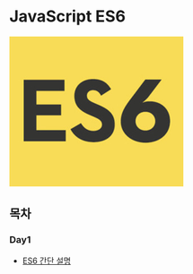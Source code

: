 # JavaScript ES6
![](https://github.com/cwadven/JavaScript_ES6/blob/master/day1/asset/es6.jpg)<br>

## 목차

### Day1
- [ES6 간단 설명](https://github.com/cwadven/JavaScript_ES6/blob/master/day1/ES6(ES2015).md "ES6 간단 설명")
